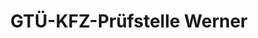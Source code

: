 ---
title: "GTÜ-KFZ-Prüfstelle Werner"
url: /neu-ulm/gtue-kfz-pruefstelle-werner/
shop: Autowerkstatt
---